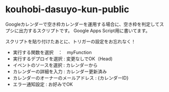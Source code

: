 # kouhobi-dasuyo-kun-public
Googleカレンダーで空き枠カレンダーを運用する場合に、空き枠を判定してスプシに出力するスクリプトです。
Google Apps Script用に書いてます。

スクリプトを貼り付けたあとに、トリガーの設定をお忘れなく！
- 実行する関数を選択　：　myFunction
- 実行するデプロイを選択 : 変更なしでOK（Head)
- イベントのソースを選択 : カレンダーから
- カレンダーの詳細を入力 : カレンダー更新済み
- カレンダーのオーナーのメールアドレス : {カレンダーID}
- エラー通知設定 : お好みでOK
